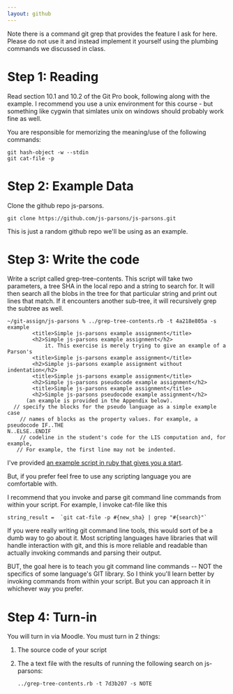 ```yaml
---
layout: github
---
```


Note there is a command git grep that provides the feature I ask for here. Please do not use it and instead implement it yourself using the plumbing commands we discussed in class.

# Step 1: Reading

Read section 10.1 and 10.2 of the Git Pro book, following along with
the example.  I recommend you use a unix environment for this course -
but something like cygwin that simlates unix on windows should
probably work fine as well.

You are responsible for memorizing the meaning/use of the following commands:

    git hash-object -w --stdin
    git cat-file -p


# Step 2: Example Data

Clone the github repo js-parsons.

    git clone https://github.com/js-parsons/js-parsons.git

This is just a random github repo we'll be using as an example.


# Step 3: Write the code

Write a script called grep-tree-contents.  This script will take two
parameters, a tree SHA in the local repo and a string to search for.
It will then search all the blobs in the tree for that particular
string and print out lines that match.  If it encounters another
sub-tree, it will recursively grep the subtree as well.

    ~/git-assign/js-parsons % ../grep-tree-contents.rb -t 4a218e805a -s example
            <title>Simple js-parsons example assignment</title>
            <h2>Simple js-parsons example assignment</h2>
                it. This exercise is merely trying to give an example of a Parson's
            <title>Simple js-parsons example assignment</title>
            <h2>Simple js-parsons example assignment without indentation</h2>
            <title>Simple js-parsons example assignment</title>
            <h2>Simple js-parsons pseudocode example assignment</h2>
            <title>Simple js-parsons example assignment</title>
            <h2>Simple js-parsons pseudocode example assignment</h2>
          (an example is provided in the Appendix below).
      // specify the blocks for the pseudo language as a simple example case
        // names of blocks as the property values. For example, a pseudocode IF..THE
    N..ELSE..ENDIF                                                                 
        // codeline in the student's code for the LIS computation and, for example,
       // For example, the first line may not be indented.

I've provided [an example script in ruby that gives you a
start](grep-tree-contents.rb).

But, if you prefer feel free to use any scripting language you are
comfortable with.

I recommend that you invoke and parse git command line commands from
within your script.  For example, I invoke cat-file like this 

    string_result =  `git cat-file -p #{new_sha} | grep "#{search}"`

If you were really writing git command line tools, this would sort of
be a dumb way to go about it.  Most scripting languages have libraries
that will handle interaction with git, and this is more reliable and
readable than actually invoking commands and parsing their output.

BUT, the goal here is to teach you git command line commands -- NOT
the specifics of some language's GIT library.  So I think you'll learn
better by invoking commands from within your script.  But you can
approach it in whichever way you prefer.

# Step 4: Turn-in

You will turn in via Moodle.  You must turn in 2 things:

1.  The source code of your script
2.  The a text file with the results of running the following search on js-parsons:

        ../grep-tree-contents.rb -t 7d3b207 -s NOTE
